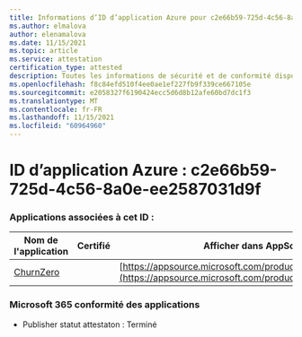 ```yaml
---
title: Informations d’ID d’application Azure pour c2e66b59-725d-4c56-8a0e-ee2587031d9f
ms.author: elmalova
author: elenamalova
ms.date: 11/15/2021
ms.topic: article
ms.service: attestation
certification_type: attested
description: Toutes les informations de sécurité et de conformité disponibles pour c2e66b59-725d-4c56-8a0e-ee2587031d9f.
ms.openlocfilehash: f8c84efd510f4ee0ae1ef227fb9f339ce667105e
ms.sourcegitcommit: e2058327f6190424ecc5d6d8b12afe60bd7dc1f3
ms.translationtype: MT
ms.contentlocale: fr-FR
ms.lasthandoff: 11/15/2021
ms.locfileid: "60964960"
---
```

# <a name="azure-app-id-c2e66b59-725d-4c56-8a0e-ee2587031d9f"></a>ID d’application Azure : c2e66b59-725d-4c56-8a0e-ee2587031d9f


### <a name="apps-associated-with-this-id"></a>Applications associées à cet ID :
| **Nom de l'application** | **Certifié** | **Afficher dans AppSource** |
|--------------|---------------|-----------------------|
| [ChurnZero](https://docs.microsoft.com/microsoft-365-app-certification/forward/WA200002581) |  | [https://appsource.microsoft.com/product/office/WA200002581](https://appsource.microsoft.com/product/office/WA200002581) |

### <a name="microsoft-365-app-compliance-status"></a>Microsoft 365 conformité des applications
- Publisher statut attestaton : Terminé

